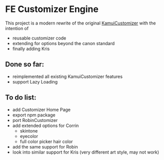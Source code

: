 # FE Customizer Engine
This project is a modern rewrite of the original [KamuiCustomizer](https://luminescentblade.github.io/KamuiCustomizer) with the intention of 
- reusable customizer code
- extending for options beyond the canon standard
- finally adding Kris

## Done so far: 
- reimplemented all existing KamuiCustomizer features
- support Lazy Loading
## To do list:
- add Customizer Home Page
- export npm package
- port RobinCustomizer
- add extended options for Corrin
  - skintone
  - eyecolor
  - full color picker hair color
- add the same support for Robin
- look into similar support for Kris (very different art style, may not work)



